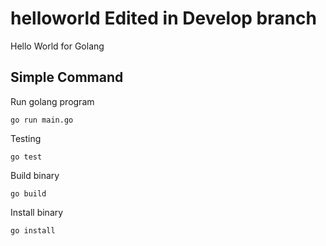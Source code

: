 # helloworld  Edited in Develop branch

Hello World for Golang

## Simple Command

Run golang program

```
go run main.go
```

Testing

```
go test
```

Build binary

```
go build
```

Install binary

```
go install
```
